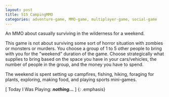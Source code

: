 ```yaml
---
layout: post
title: 515 CampingMMO
categories: adventure-game, MMO-game, multiplayer-game, social-game
---
```

An MMO about casually surviving in the wilderness for a weekend.

This game is not about surviving some sort of horror situation with zombies or monsters or murders.  You choose a group of 1 to 5 other people to bring with you for the "weekend" duration of the game.  Choose strategically what supplies to bring based on the space you have in your cars/vehicles, the number of people in the group, and the money you have to spend.

The weekend is spent setting up campfires, fishing, hiking, foraging for plants, exploring, making food, and playing sports mini-games.

[ Today I Was Playing: ***nothing...*** ]
{: .emphasis}